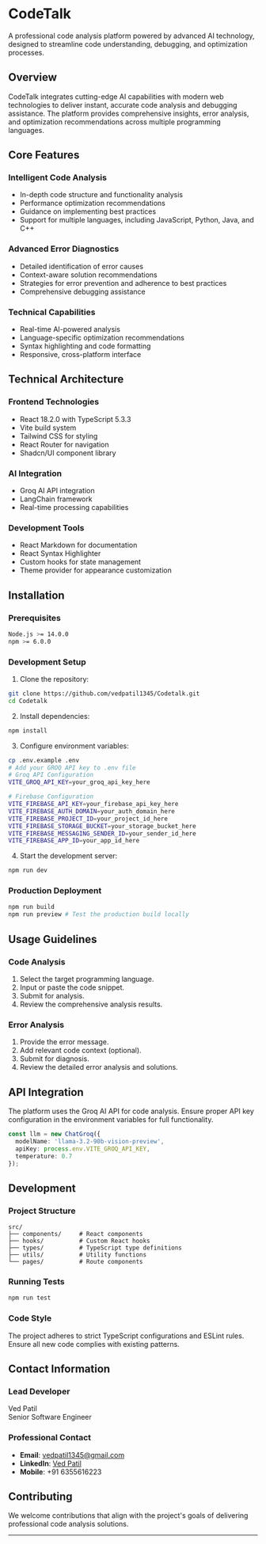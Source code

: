 # CodeTalk

A professional code analysis platform powered by advanced AI technology, designed to streamline code understanding, debugging, and optimization processes.

## Overview

CodeTalk integrates cutting-edge AI capabilities with modern web technologies to deliver instant, accurate code analysis and debugging assistance. The platform provides comprehensive insights, error analysis, and optimization recommendations across multiple programming languages.

## Core Features

### Intelligent Code Analysis

- In-depth code structure and functionality analysis
- Performance optimization recommendations
- Guidance on implementing best practices
- Support for multiple languages, including JavaScript, Python, Java, and C++

### Advanced Error Diagnostics

- Detailed identification of error causes
- Context-aware solution recommendations
- Strategies for error prevention and adherence to best practices
- Comprehensive debugging assistance

### Technical Capabilities

- Real-time AI-powered analysis
- Language-specific optimization recommendations
- Syntax highlighting and code formatting
- Responsive, cross-platform interface

## Technical Architecture

### Frontend Technologies

- React 18.2.0 with TypeScript 5.3.3
- Vite build system
- Tailwind CSS for styling
- React Router for navigation
- Shadcn/UI component library

### AI Integration

- Groq AI API integration
- LangChain framework
- Real-time processing capabilities

### Development Tools

- React Markdown for documentation
- React Syntax Highlighter
- Custom hooks for state management
- Theme provider for appearance customization

## Installation

### Prerequisites

```bash
Node.js >= 14.0.0
npm >= 6.0.0
```

### Development Setup

1. Clone the repository:

```bash
git clone https://github.com/vedpatil1345/Codetalk.git
cd Codetalk
```

2. Install dependencies:

```bash
npm install
```

3. Configure environment variables:

```bash
cp .env.example .env
# Add your GROQ API key to .env file
# Groq API Configuration
VITE_GROQ_API_KEY=your_groq_api_key_here

# Firebase Configuration
VITE_FIREBASE_API_KEY=your_firebase_api_key_here
VITE_FIREBASE_AUTH_DOMAIN=your_auth_domain_here
VITE_FIREBASE_PROJECT_ID=your_project_id_here
VITE_FIREBASE_STORAGE_BUCKET=your_storage_bucket_here
VITE_FIREBASE_MESSAGING_SENDER_ID=your_sender_id_here
VITE_FIREBASE_APP_ID=your_app_id_here
```

4. Start the development server:

```bash
npm run dev
```

### Production Deployment

```bash
npm run build
npm run preview # Test the production build locally
```

## Usage Guidelines

### Code Analysis

1. Select the target programming language.
2. Input or paste the code snippet.
3. Submit for analysis.
4. Review the comprehensive analysis results.

### Error Analysis

1. Provide the error message.
2. Add relevant code context (optional).
3. Submit for diagnosis.
4. Review the detailed error analysis and solutions.

## API Integration

The platform uses the Groq AI API for code analysis. Ensure proper API key configuration in the environment variables for full functionality.

```typescript
const llm = new ChatGroq({
  modelName: 'llama-3.2-90b-vision-preview',
  apiKey: process.env.VITE_GROQ_API_KEY,
  temperature: 0.7
});
```

## Development

### Project Structure

```
src/
├── components/     # React components
├── hooks/          # Custom React hooks
├── types/          # TypeScript type definitions
├── utils/          # Utility functions
└── pages/          # Route components
```

### Running Tests

```bash
npm run test
```

### Code Style

The project adheres to strict TypeScript configurations and ESLint rules. Ensure all new code complies with existing patterns.

## Contact Information

### Lead Developer

Ved Patil\
Senior Software Engineer

### Professional Contact

- **Email**: [vedpatil1345@gmail.com](mailto\:vedpatil1345@gmail.com)
- **LinkedIn**: [Ved Patil](https://www.linkedin.com/in/ved-patila71968250)
- **Mobile**: +91 6355616223

## Contributing

We welcome contributions that align with the project's goals of delivering professional code analysis solutions.&#x20;



---

